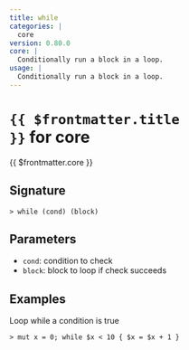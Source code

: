 ```yaml
---
title: while
categories: |
  core
version: 0.80.0
core: |
  Conditionally run a block in a loop.
usage: |
  Conditionally run a block in a loop.
---
```


# <code>{{ $frontmatter.title }}</code> for core

<div class='command-title'>{{ $frontmatter.core }}</div>

## Signature

```> while (cond) (block)```

## Parameters

 -  `cond`: condition to check
 -  `block`: block to loop if check succeeds

## Examples

Loop while a condition is true
```shell
> mut x = 0; while $x < 10 { $x = $x + 1 }

```
